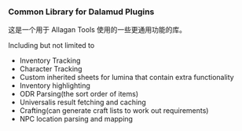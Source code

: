 ﻿### Common Library for Dalamud Plugins

这是一个用于 Allagan Tools 使用的一些更通用功能的库。

Including but not limited to
- Inventory Tracking
- Character Tracking
- Custom inherited sheets for lumina that contain extra functionality
- Inventory highlighting
- ODR Parsing(the sort order of items)
- Universalis result fetching and caching
- Crafting(can generate craft lists to work out requirements)
- NPC location parsing and mapping
